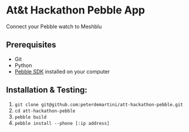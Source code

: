 # At&t Hackathon Pebble App

Connect your Pebble watch to Meshblu

## Prerequisites

- Git
- Python
- [Pebble SDK](http://developer.getpebble.com/2/getting-started/) installed on your computer

## Installation & Testing:

1. `git clone git@github.com:peterdemartini/att-hackathon-pebble.git`
2. `cd att-hackathon-pebble`
3. `pebble build`
4. `pebble install --phone [:ip address]`
